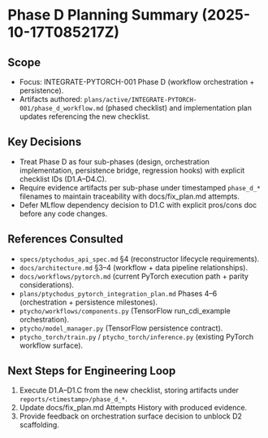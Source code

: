 # Phase D Planning Summary (2025-10-17T085217Z)

## Scope
- Focus: INTEGRATE-PYTORCH-001 Phase D (workflow orchestration + persistence).
- Artifacts authored: `plans/active/INTEGRATE-PYTORCH-001/phase_d_workflow.md` (phased checklist) and implementation plan updates referencing the new checklist.

## Key Decisions
- Treat Phase D as four sub-phases (design, orchestration implementation, persistence bridge, regression hooks) with explicit checklist IDs (D1.A–D4.C).
- Require evidence artifacts per sub-phase under timestamped `phase_d_*` filenames to maintain traceability with docs/fix_plan.md attempts.
- Defer MLflow dependency decision to D1.C with explicit pros/cons doc before any code changes.

## References Consulted
- `specs/ptychodus_api_spec.md` §4 (reconstructor lifecycle requirements).
- `docs/architecture.md` §3–4 (workflow + data pipeline relationships).
- `docs/workflows/pytorch.md` (current PyTorch execution path + parity considerations).
- `plans/ptychodus_pytorch_integration_plan.md` Phases 4–6 (orchestration + persistence milestones).
- `ptycho/workflows/components.py` (TensorFlow run_cdi_example orchestration).
- `ptycho/model_manager.py` (TensorFlow persistence contract).
- `ptycho_torch/train.py` / `ptycho_torch/inference.py` (existing PyTorch workflow surface).

## Next Steps for Engineering Loop
1. Execute D1.A–D1.C from the new checklist, storing artifacts under `reports/<timestamp>/phase_d_*`.
2. Update docs/fix_plan.md Attempts History with produced evidence.
3. Provide feedback on orchestration surface decision to unblock D2 scaffolding.
